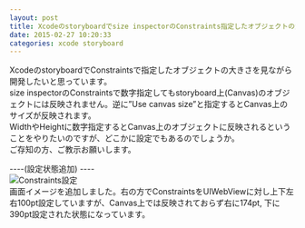 ```yaml
---
layout: post
title: Xcodeのstoryboardでsize inspectorのConstraints指定したオブジェクトの大きさを把握したい
date: 2015-02-27 10:20:33
categories: xcode storyboard
---
```

<!-- {% raw %} -->
<p>XcodeのstoryboardでConstraintsで指定したオブジェクトの大きさを見ながら開発したいと思っています。<br>
size inspectorのConstraintsで数字指定してもstoryboard上(Canvas)のオブジェクトには反映されません。逆に”Use canvas size”と指定するとCanvas上のサイズが反映されます。<br>
WidthやHeightに数字指定するとCanvas上のオブジェクトに反映されるということをやりたいのですが、どこかに設定でもあるのでしょうか。<br>
ご存知の方、ご教示お願いします。</p>

<p>----(設定状態追加) ----<br>
<img src="https://i.stack.imgur.com/RSpgR.png" alt="Constraints設定"><br>
画面イメージを追加しました。右の方でConstraintsをUIWebViewに対し上下左右100pt設定していますが、Canvas上では反映されておらず右に174pt, 下に390pt設定された状態になっています。</p>
<!-- {% endraw %} -->
